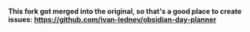 **This fork got merged into the original, so that's a good place to create issues: https://github.com/ivan-lednev/obsidian-day-planner**
